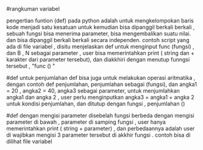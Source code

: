 #rangkuman variabel

pengertian funtion (def) pada python adalah untuk mengkelompokan baris kode menjadi satu kesatuan untuk kemudian bisa dipanggil berkali berkali , sebuah fungsi bisa menerima parameter, bisa mengembalikan suatu nilai. dan bisa dipanggil berkali berkali secara independen. contoh script yang ada di file variabel , disitu menjelaskan def untuk menginput func (fungsi) , dan B , N sebagai parameter , user bisa memerintahkan print ( string dan + karakter dari parameter tersebut), dan diakkhiri dengan menutup funngsi tersebut , "func () "

#def untuk penjumlahan 
def bisa juga untuk melakukan operasi aritmatika , dengan contoh def penjumlahan, penjumlahan sebagai (fungsi), dan angka1 = 20  , angka2 = 40, angka3 sebagai parameter, untuk menjumlahkan angka1 dan angka 2 , user perlu menginputkan angka3 = angka1 + angka 2 untuk kondisi penjumlahan, dan ditutup dengan fungsi , penjumlahan ()

#def dengan mengisi parameter disebelah fungsi
berbeda dengan mengisi parameter di bawah , parameter di samping fungsi , user hanya memerintahkan print ( string + parameter) , dan perbedaannya adalah user di wajibkan mengisi 3 parameter tersebut di akkhir fungsi . contoh bisa di dilihat file variabel 
